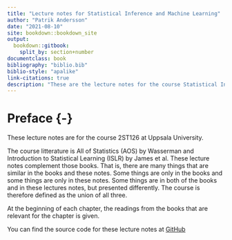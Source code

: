 ```yaml
--- 
title: "Lecture notes for Statistical Inference and Machine Learning"
author: "Patrik Andersson"
date: "2021-08-10"
site: bookdown::bookdown_site
output: 
  bookdown::gitbook:
    split_by: section+number
documentclass: book
bibliography: "biblio.bib"
biblio-style: "apalike"
link-citations: true
description: "These are the lecture notes for the course Statistical Inference and Machine Learning at the Department of statistics, Uppsala University."
---
```




# Preface {-}

These lecture notes are for the course 2ST126 at Uppsala University.

The course litterature is All of Statistics (AOS) by Wasserman and Introduction to Statistical Learning (ISLR) by James et al. These lecture notes complement those books. That is, there are many things that are similar in the books and these notes. Some things are only in the books and some things are only in these notes. Some things are in both of the books and in these lectures notes, but presented differently. The course is therefore defined as the union of all three.

At the beginning of each chapter, the readings from the books that are relevant for the chapter is given.

You can find the source code for these lecture notes at <a href="https://github.com/LPAndersson/SIML">GitHub</a>
